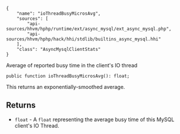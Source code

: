 ``` yamlmeta
{
    "name": "ioThreadBusyMicrosAvg",
    "sources": [
        "api-sources/hhvm/hphp/runtime/ext/async_mysql/ext_async_mysql.php",
        "api-sources/hhvm/hphp/hack/hhi/stdlib/builtins_async_mysql.hhi"
    ],
    "class": "AsyncMysqlClientStats"
}
```




Average of reported busy time in the client's IO thread




``` Hack
public function ioThreadBusyMicrosAvg(): float;
```




This returns an exponentially-smoothed average.




## Returns




+ ` float ` - A `` float `` representing the average busy time of this
  MySQL client's IO Thread.
<!-- HHAPIDOC -->

